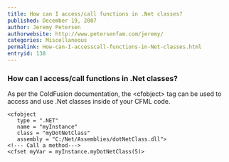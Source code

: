 ```yaml
---
title: How can I access/call functions in .Net classes?
published: December 19, 2007
author: Jeremy Petersen
authorwebsite: http://www.petersenfam.com/jeremy/
categories: Miscellaneous
permalink: How-can-I-accesscall-functions-in-Net-classes.html
entryid: 138
---
```


<h3>How can I access/call functions in .Net classes?</h3>

<p>
As per the ColdFusion documentation, the &lt;cfobject&gt; tag can be used to access and use .Net classes inside of your CFML code.
</p>

<pre><code class="language-markup">&lt;cfobject
   type = &quot;.NET&quot;
   name = &quot;myInstance&quot;
   class = &quot;myDotNetClass&quot;
   assembly = &quot;C:/Net/Assemblies/dotNetClass.dll&quot;&gt; 
&lt;!--- Call a method---&gt;
&lt;cfset myVar = myInstance.myDotNetClass(5)&gt; 
</code></pre>



